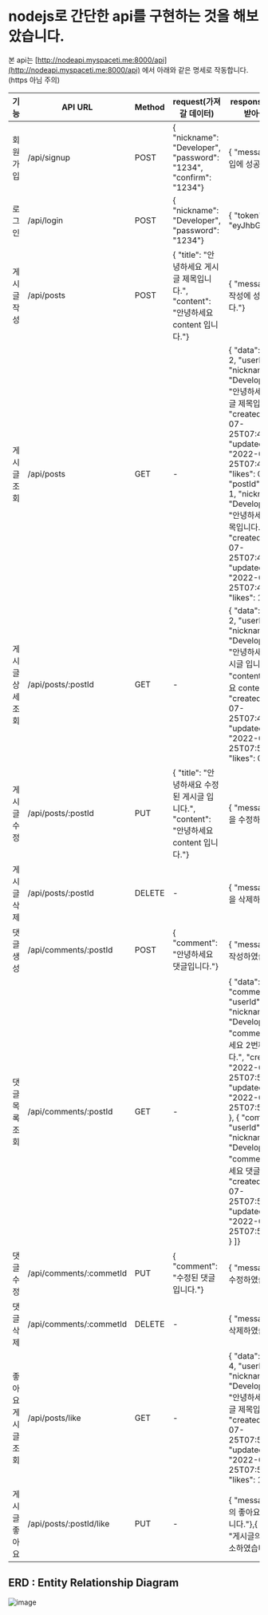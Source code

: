 # nodejs로 간단한 api를 구현하는 것을 해보았습니다.

본 api는 [http://nodeapi.myspaceti.me:8000/api](http://nodeapi.myspaceti.me:8000/api) 에서 아래와 같은 명세로 작동합니다. (https 아님 주의)

| 기능               | API URL                 | Method | request(가져 갈 데이터)                                                                 | response(서버로부터 받아올 데이터)                                                                                                                                                                                                                                                                                                                                                                                |
| ------------------ | ----------------------- | ------ | --------------------------------------------------------------------------------------- | ----------------------------------------------------------------------------------------------------------------------------------------------------------------------------------------------------------------------------------------------------------------------------------------------------------------------------------------------------------------------------------------------------------------- |
| 회원 가입          | /api/signup             | POST   | { "nickname": "Developer", "password": "1234", "confirm": "1234"}                       | { "message": "회원 가입에 성공하였습니다."}                                                                                                                                                                                                                                                                                                                                                                       |
| 로그인             | /api/login              | POST   | { "nickname": "Developer", "password": "1234"}                                          | { "token": "eyJhbGciO......."}                                                                                                                                                                                                                                                                                                                                                                                    |
| 게시글 작성        | /api/posts              | POST   | { "title": "안녕하세요 게시글 제목입니다.", "content": "안녕하세요 content 입니다."}    | { "message": "게시글 작성에 성공하였습니다."}                                                                                                                                                                                                                                                                                                                                                                     |
| 게시글 조회        | /api/posts              | GET    | -                                                                                       | { "data": [ { "postId": 2, "userId": 1, "nickname": "Developer", "title": "안녕하세요 2번째 게시글 제목입니다.", "createdAt": "2022-07-25T07:45:56.000Z", "updatedAt": "2022-07-25T07:45:56.000Z", "likes": 0 }, { "postId": 1, "userId": 1, "nickname": "Developer", "title": "안녕하세요 게시글 제목입니다.", "createdAt": "2022-07-25T07:45:15.000Z", "updatedAt": "2022-07-25T07:45:15.000Z", "likes": 1 } ]} |
| 게시글 상세 조회   | /api/posts/:postId      | GET    | -                                                                                       | { "data": { "postId": 2, "userId": 1, "nickname": "Developer", "title": "안녕하새요 수정된 게시글 입니다.", "content": "안녕하세요 content 입니다.", "createdAt": "2022-07-25T07:45:56.000Z", "updatedAt": "2022-07-25T07:52:09.000Z", "likes": 0}                                                                                                                                                                |
| 게시글 수정        | /api/posts/:postId      | PUT    | { "title": "안녕하새요 수정된 게시글 입니다.", "content": "안녕하세요 content 입니다."} | { "message": "게시글을 수정하였습니다."}                                                                                                                                                                                                                                                                                                                                                                          |
| 게시글 삭제        | /api/posts/:postId      | DELETE | -                                                                                       | { "message": "게시글을 삭제하였습니다."}                                                                                                                                                                                                                                                                                                                                                                          |
| 댓글 생성          | /api/comments/:postId   | POST   | { "comment": "안녕하세요 댓글입니다."}                                                  | { "message": "댓글을 작성하였습니다."}                                                                                                                                                                                                                                                                                                                                                                            |
| 댓글 목록 조회     | /api/comments/:postId   | GET    | -                                                                                       | { "data": [ { "commentId": 2, "userId": 1, "nickname": "Developer", "comment": "안녕하세요 2번째 댓글입니다.", "createdAt": "2022-07-25T07:54:24.000Z", "updatedAt": "2022-07-25T07:54:24.000Z" }, { "commentId": 1, "userId": 1, "nickname": "Developer", "comment": "안녕하세요 댓글입니다.", "createdAt": "2022-07-25T07:53:31.000Z", "updatedAt": "2022-07-25T07:53:31.000Z" } ]}                             |
| 댓글 수정          | /api/comments/:commetId | PUT    | { "comment": "수정된 댓글입니다."}                                                      | { "message": "댓글을 수정하였습니다."}                                                                                                                                                                                                                                                                                                                                                                            |
| 댓글 삭제          | /api/comments/:commetId | DELETE | -                                                                                       | { "message": "댓글을 삭제하였습니다."}                                                                                                                                                                                                                                                                                                                                                                            |
| 좋아요 게시글 조회 | /api/posts/like         | GET    | -                                                                                       | { "data": [ { "postId": 4, "userId": 1, "nickname": "Developer", "title": "안녕하세요 4번째 게시글 제목입니다.", "createdAt": "2022-07-25T07:58:39.000Z", "updatedAt": "2022-07-25T07:58:39.000Z", "likes": 1 } ]}                                                                                                                                                                                                |
| 게시글 좋아요      | /api/posts/:postId/like | PUT    | -                                                                                       | { "message": "게시글의 좋아요를 등록하였습니다."},{ "message": "게시글의 좋아요를 취소하였습니다."}                                                                                                                                                                                                                                                                                                               |

## ERD : Entity Relationship Diagram

![image](https://s3.us-west-2.amazonaws.com/secure.notion-static.com/08c62cea-a311-4ef0-9579-5e2fe16def2c/Untitled.png?X-Amz-Algorithm=AWS4-HMAC-SHA256&X-Amz-Content-Sha256=UNSIGNED-PAYLOAD&X-Amz-Credential=AKIAT73L2G45EIPT3X45%2F20220805%2Fus-west-2%2Fs3%2Faws4_request&X-Amz-Date=20220805T010127Z&X-Amz-Expires=86400&X-Amz-Signature=a98404c2aaf18bb4ddfedc2ef0ed5b15e648fb3f3129635bff494db538294cfc&X-Amz-SignedHeaders=host&response-content-disposition=filename%20%3D%22Untitled.png%22&x-id=GetObject)
